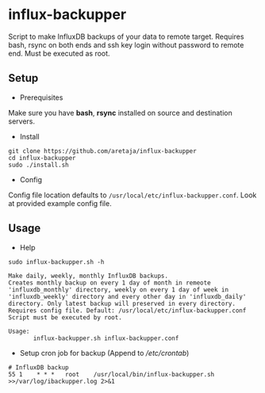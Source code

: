 # influx-backupper
Script to make InfluxDB backups of your data to remote target. Requires bash, rsync on both ends and ssh key login without password to remote end. Must be executed as root.

## Setup
* Prerequisites

Make sure you have **bash**, **rsync** installed on source and destination servers.

* Install
```
git clone https://github.com/aretaja/influx-backupper
cd influx-backupper
sudo ./install.sh
```

* Config

Config file location defaults to `/usr/local/etc/influx-backupper.conf`. Look at provided example config file.

## Usage
* Help
```
sudo influx-backupper.sh -h

Make daily, weekly, monthly InfluxDB backups.
Creates monthly backup on every 1 day of month in remeote
'influxdb_monthly' directory, weekly on every 1 day of week in
'influxdb_weekly' directory and every other day in 'influxdb_daily'
directory. Only latest backup will preserved in every directory.
Requires config file. Default: /usr/local/etc/influx-backupper.conf
Script must be executed by root.

Usage:
       influx-backupper.sh influx-backupper.conf
```

* Setup cron job for backup (Append to */etc/crontab*)
```
# InfluxDB backup
55 1    * * *   root    /usr/local/bin/influx-backupper.sh >>/var/log/ibackupper.log 2>&1
```
